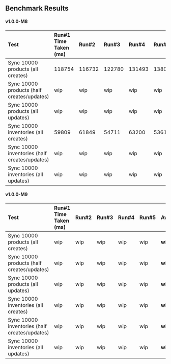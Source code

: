 ## Benchmark Results

#### v1.0.0-M8

| Test | Run#1 Time Taken (ms) | Run#2 | Run#3 | Run#4 | Run#5 | Avg.|
| :--- | :-------------------- | :---- | :---- | :---- | :---- | :-- |
| Sync 10000 products (all creates) | 118754 | 116732 | 122780 | 131493 | 138008 | **125553** |
| Sync 10000 products (half creates/updates) | wip | wip | wip | wip | wip | **wip** |
| Sync 10000 products (all updates) | wip | wip | wip | wip | wip | **wip** |
| Sync 10000 inventories (all creates) | 59809 | 61849 | 54711 | 63200 | 53610 | **58636** |
| Sync 10000 inventories (half creates/updates) | wip | wip | wip | wip | wip | **wip** |
| Sync 10000 inventories (all updates) | wip | wip | wip | wip | wip | **wip** |


#### v1.0.0-M9

| Test | Run#1 Time Taken (ms) | Run#2 | Run#3 | Run#4 | Run#5 | Avg.| Diff |
| :--- | :-------------------- | :---- | :---- | :---- | :---- | :-- | :----|
| Sync 10000 products (all creates) | wip | wip | wip | wip | wip | **wip** | **💨 -100ms** |
| Sync 10000 products (half creates/updates) | wip | wip | wip | wip | wip | **wip** | **🐌 +100ms** |
| Sync 10000 products (all updates) | wip | wip | wip | wip | wip | **wip** | **💨 -100ms** |
| Sync 10000 inventories (all creates) | wip | wip | wip | wip | wip | **wip** | **🐌 +100ms** |
| Sync 10000 inventories (half creates/updates) | wip | wip | wip | wip | wip | **wip** | **💨 -100ms** |
| Sync 10000 inventories (all updates) | wip | wip | wip | wip | wip | **wip** | **🐌 +100ms** |
